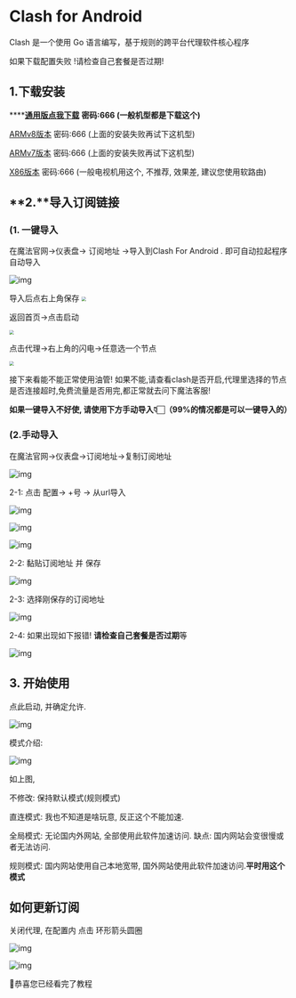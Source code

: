 # Clash for Android

Clash 是一个使用 Go 语言编写，基于规则的跨平台代理软件核心程序



如果下载配置失败 !请检查自己套餐是否过期!

## 1.下载安装

****[**通用版点我下载**](https://wwr.lanzouh.com/ih6lY0wac1zg) **密码:666 (一般机型都是下载这个)**

[ARMv8版本](https://wwr.lanzouh.com/iLtNV0wac24b) 密码:666 (上面的安装失败再试下这机型)

[ARMv7版本](https://wwr.lanzouh.com/i8kwU0wac2if) 密码:666 (上面的安装失败再试下这机型)

[X86版本](https://wwr.lanzouh.com/iFWie0wac2sf) 密码:666 (一般电视机用这个, 不推荐, 效果差, 建议您使用软路由)

## **2.**导入订阅链接

### (1. 一键导入

在魔法官网->仪表盘-> 订阅地址 ->导入到Clash For Android . 即可自动拉起程序自动导入



![img](https://299015789-files.gitbook.io/~/files/v0/b/gitbook-x-prod.appspot.com/o/spaces%2F-M7znwxymXBX83heMKym%2Fuploads%2FukXiTRzldbyknRn8epqK%2Fimage.png?alt=media&token=f611c352-8d03-4bd4-a41c-2c0b86bf2dcd)

导入后点右上角保存
<img src="https://s1.locimg.com/2023/06/19/3b1d5f5f7f2dc.png" style="zoom:50%;" />

返回首页->点击启动

<img src="assets/c05b647bc1d62-1687175701783-45.png" style="zoom: 50%;" />

点击代理->右上角的闪电->任意选一个节点

<img src="assets/9da25317e808f-1687175701784-47.png" style="zoom: 50%;" />



接下来看能不能正常使用油管!  如果不能,请查看clash是否开启,代理里选择的节点是否连接超时,免费流量是否用完,都正常就去问下魔法客服!

**如果一键导入不好使, 请使用下方手动导入👇🏻（99%的情况都是可以一键导入的）**





### (2.手动导入

 在魔法官网->仪表盘->订阅地址->复制订阅地址

![img](https://299015789-files.gitbook.io/~/files/v0/b/gitbook-x-prod.appspot.com/o/spaces%2F-M7znwxymXBX83heMKym%2Fuploads%2Fma7lLHMuqpdBiy1V5o1I%2Fimage.png?alt=media&token=deba63cb-f809-4771-bdcd-6f2b70042096)

2-1:  点击 配置-> +号 -> 从url导入



![img](https://299015789-files.gitbook.io/~/files/v0/b/gitbook-x-prod.appspot.com/o/spaces%2F-M7znwxymXBX83heMKym%2Fuploads%2FDtev0YwUdZA2hR5R2uVM%2Fimage.png?alt=media&token=af77752d-2a24-4746-a2f2-0172cf9e6f37)





![img](https://299015789-files.gitbook.io/~/files/v0/b/gitbook-x-prod.appspot.com/o/spaces%2F-M7znwxymXBX83heMKym%2Fuploads%2FegDtaOn75WbGC8RlLS6d%2Fimage.png?alt=media&token=83878e38-6b72-4bda-a6ee-2aede4276d4b)





![img](https://299015789-files.gitbook.io/~/files/v0/b/gitbook-x-prod.appspot.com/o/spaces%2F-M7znwxymXBX83heMKym%2Fuploads%2FzD4qhUYsGKx9tXhX3h6O%2Fimage.png?alt=media&token=7ac7be09-7524-4096-bc43-1e430f70c31a)



2-2: 黏贴订阅地址 并 保存



![img](https://299015789-files.gitbook.io/~/files/v0/b/gitbook-x-prod.appspot.com/o/spaces%2F-M7znwxymXBX83heMKym%2Fuploads%2FrSkSIoDjfAHv7WcPM3HZ%2Fimage.png?alt=media&token=b7187d51-7632-4e12-8fb8-f264e765d17c)





2-3: 选择刚保存的订阅地址



![img](https://299015789-files.gitbook.io/~/files/v0/b/gitbook-x-prod.appspot.com/o/spaces%2F-M7znwxymXBX83heMKym%2Fuploads%2F0gcq91r2sNTOcKMWVRhX%2Fimage.png?alt=media&token=8eaea87f-f96a-4d2a-9cee-eca73965708e)



2-4: 如果出现如下报错! **请检查自己套餐是否过期**等



![img](https://299015789-files.gitbook.io/~/files/v0/b/gitbook-x-prod.appspot.com/o/spaces%2F-M7znwxymXBX83heMKym%2Fuploads%2F74FThu3SZC368wm1fG9Q%2Fimage.png?alt=media&token=590a7eb6-8b22-4105-b7a7-4968288c7b67)





## 3. 开始使用

 点此启动, 并确定允许.



![img](https://299015789-files.gitbook.io/~/files/v0/b/gitbook-x-prod.appspot.com/o/spaces%2F-M7znwxymXBX83heMKym%2Fuploads%2FXPe3J4fyavfzwavv0T7H%2Fimage.png?alt=media&token=438e4e0f-6d9b-4f20-913e-8330f2189f5a)





模式介绍:



![img](https://299015789-files.gitbook.io/~/files/v0/b/gitbook-x-prod.appspot.com/o/spaces%2F-M7znwxymXBX83heMKym%2Fuploads%2FGcspK5JgbvpoQQJmPNPB%2Fimage.png?alt=media&token=8f15b1b7-3f44-4558-8995-3717b418171d)



如上图, 

不修改: 保持默认模式(规则模式)

直连模式: 我也不知道是啥玩意, 反正这个不能加速.

全局模式:  无论国内外网站, 全部使用此软件加速访问. 缺点: 国内网站会变很慢或者无法访问.

规则模式: 国内网站使用自己本地宽带, 国外网站使用此软件加速访问.**平时用这个模式**



## 如何更新订阅

关闭代理, 在配置内 点击 环形箭头圆圈



![img](https://299015789-files.gitbook.io/~/files/v0/b/gitbook-x-prod.appspot.com/o/spaces%2F-M7znwxymXBX83heMKym%2Fuploads%2F5Mlyvy6knDGcQolKYIaW%2Fimage.png?alt=media&token=afb0da56-6beb-4923-be01-a0fbd6a6b95d)





![img](https://299015789-files.gitbook.io/~/files/v0/b/gitbook-x-prod.appspot.com/o/spaces%2F-M7znwxymXBX83heMKym%2Fuploads%2FBx8LxTVzLgBabKhy73Fg%2Fimage.png?alt=media&token=4d242803-12a0-4fb6-a826-6ed8b8307d46)





💐恭喜您已经看完了教程
